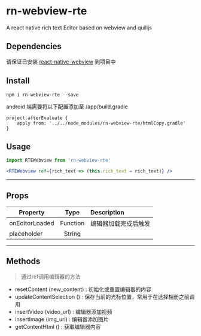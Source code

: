 # rn-webview-rte

A react native rich text Editor based on webview and quilljs

## Dependencies

请保证已安装 [react-native-webview](https://github.com/react-native-community/react-native-webview) 到项目中

## Install

```
npm i rn-webview-rte --save
```

android 端需要将以下配置添加至 /app/build.gradle

```
project.afterEvaluate {
    apply from: '../../node_modules/rn-webview-rte/htmlCopy.gradle'
}
```

## Usage

``` jsx
import RTEWebview from 'rn-webview-rte'

<RTEWebview ref={rich_text => (this.rich_text = rich_text)} />
```

***

## Props

| Property                  |   Type   | Description                              |
| ------------------------- | :------: | :--------------------------------------- |
| onEditorLoaded            | Function | 编辑器加载完成后触发 |
| placeholder               | String   |  |
***

## Methods

> 通过ref调用编辑器的方法

* resetContent (new_content) : 初始化或重置编辑器的内容
* updateContentSelection ()  : 保存当前的光标位置，常用于在选择相册之前调用
* insertVideo (video_url)    : 编辑器添加视频
* insertImage (img_url)      : 编辑器添加图片
* getContentHtml ()          : 获取编辑器内容
